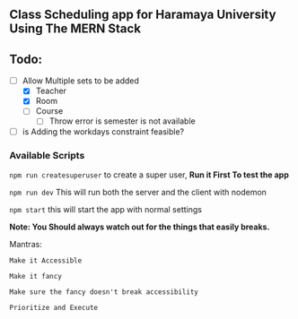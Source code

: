 ## Class Scheduling app for Haramaya University Using The MERN Stack

## Todo:

* [ ] Allow Multiple sets to be added
    * [x] Teacher
    * [x] Room
    * [ ] Course
        * [ ] Throw error is semester is not available

* [ ] is Adding the workdays constraint feasible?

### Available Scripts

`npm run createsuperuser` to create a super user, **Run it First To test the app**

`npm run dev`
This will run both the server and the client with nodemon

`npm start` this will start the app with normal settings

**Note: You Should always watch out for the things that easily breaks.**

Mantras:

    Make it Accessible
    
    Make it fancy
    
    Make sure the fancy doesn't break accessibility

    Prioritize and Execute
